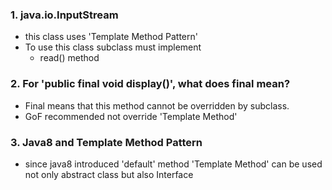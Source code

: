### 1. java.io.InputStream
 - this class uses 'Template Method Pattern'
 - To use this class subclass must implement
    - read() method

### 2. For 'public final void display()', what does final mean?
 - Final means that this method cannot be overridden by subclass.
 - GoF recommended not override 'Template Method'
 
### 3. Java8 and Template Method Pattern
 - since java8 introduced 'default' method 'Template Method' can be used not only abstract class but also Interface